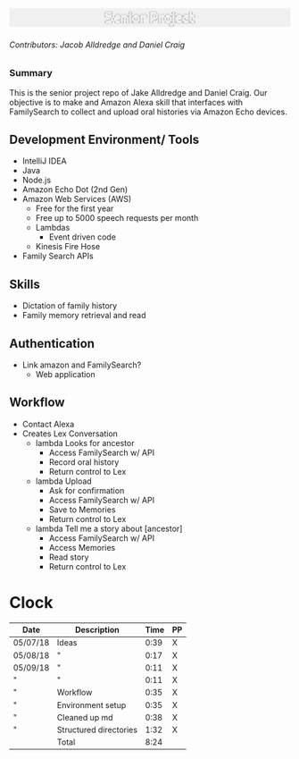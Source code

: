 ![Project Logo](header.png)
###### Contributors: Jacob Alldredge and Daniel Craig

### Summary
This is the senior project repo of Jake Alldredge and Daniel Craig. Our objective is to make and Amazon Alexa skill that interfaces with FamilySearch to collect and upload oral histories via Amazon Echo devices.

## Development Environment/ Tools
 - IntelliJ IDEA
 - Java
 - Node.js
 - Amazon Echo Dot (2nd Gen)
 - Amazon Web Services (AWS)
   - Free for the first year
   - Free up to 5000 speech requests per month
   - Lambdas
     - Event driven code
   - Kinesis Fire Hose
 - Family Search APIs

## Skills
 - Dictation of family history
 - Family memory retrieval and read

## Authentication
 - Link amazon and FamilySearch?
   - Web application

## Workflow
 - Contact Alexa
 - Creates Lex Conversation
   - lambda Looks for ancestor
     - Access FamilySearch w/ API
     - Record oral history
     - Return control to Lex
   - lambda Upload
     - Ask for confirmation
     - Access FamilySearch w/ API
     - Save to Memories
     - Return control to Lex
   - lambda Tell me a story about [ancestor]
     - Access FamilySearch w/ API
     - Access Memories
     - Read story
     - Return control to Lex

# Clock

| Date     | Description                | Time | PP |
|----------|----------------------------|------|----|
| 05/07/18 | Ideas                      | 0:39 | X  |
| 05/08/18 | "                          | 0:17 | X  |
| 05/09/18 | "                          | 0:11 | X  |
| "        | "                          | 0:11 | X  |
| "        | Workflow                   | 0:35 | X  |
| "        | Environment setup          | 0:35 | X  |
| "        | Cleaned up md              | 0:38 | X  |
| "        | Structured directories     | 1:32 | X  |
|          | Total                      | 8:24 |    |
